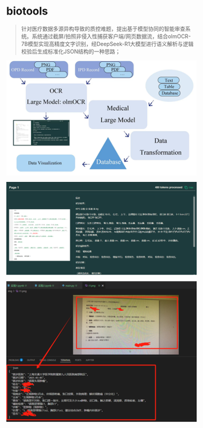 # biotools

> 针对医疗数据多源异构导致的质控难题，提出基于模型协同的智能审查系统。系统通过截屏/拍照非侵入性捕获客户端/网页数据流，结合olmOCR-7B模型实现高精度文字识别，经DeepSeek-R1大模型进行语义解析与逻辑校验后生成标准化JSON结构的一种思路；

![1742457915899](image/README/1742457915899.png)

![1742457975159](image/README/1742457975159.png)

![1742458138952](image/README/1742458138952.png)
